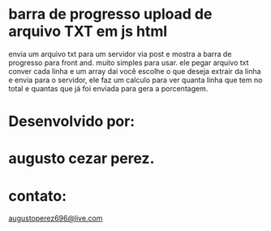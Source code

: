 # barra de progresso upload de arquivo TXT em js html
envia um arquivo txt para um servidor via post e mostra a barra de progresso para front and. muito simples  para usar.
ele pegar arquivo txt conver cada linha e um array dai você escolhe o que deseja extrair da linha e envia para o servidor,
ele faz um calculo para ver  quanta linha que tem no total e quantas que já foi  enviada para gera a porcentagem.
# Desenvolvido por:
# augusto cezar perez.
# contato:
augustoperez696@live.com
